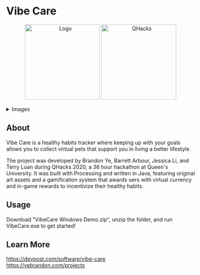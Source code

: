 # Vibe Care

<p align="center">
  <img src="https://challengepost-s3-challengepost.netdna-ssl.com/photos/production/software_photos/000/927/447/datas/original.png" alt="Logo" width="200">
  <img src = "https://challengepost-s3-challengepost.netdna-ssl.com/photos/production/challenge_photos/000/919/196/datas/original.png" alt="QHacks" width="200">
</p>

<details>
  <summary>Images</summary>
  <img src="https://challengepost-s3-challengepost.netdna-ssl.com/photos/production/software_photos/000/926/801/datas/gallery.jpg" alt ="habits">
  <img src="https://challengepost-s3-challengepost.netdna-ssl.com/photos/production/software_photos/000/926/804/datas/gallery.jpg" name="vibes">
  <img src="https://challengepost-s3-challengepost.netdna-ssl.com/photos/production/software_photos/000/926/805/datas/gallery.jpg" name="packs">
</details>

## About

Vibe Care is a healthy habits tracker where keeping up with your goals allows you to collect virtual pets that support you in living a better lifestyle.

The project was developed by Brandon Ye, Barrett Arbour, Jessica Li, and Terry Luan during QHacks 2020, a 36 hour hackathon at Queen's University. It was built with Processing and written in Java, featuring original art assets and a gamification system that awards uers with virtual currency and in-game rewards to incentivize their healthy habits.

## Usage

Download "VibeCare Windows Demo.zip", unzip the folder, and run VibeCare.exe to get started!


## Learn More

https://devpost.com/software/vibe-care
</br>
https://yebrandon.com/projects
